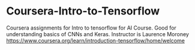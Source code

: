 # Coursera-Intro-to-Tensorflow

Coursera assignments for Intro to tensorflow for AI Course. Good for understanding basics of CNNs and Keras.
Instructor is Laurence Moroney
https://www.coursera.org/learn/introduction-tensorflow/home/welcome